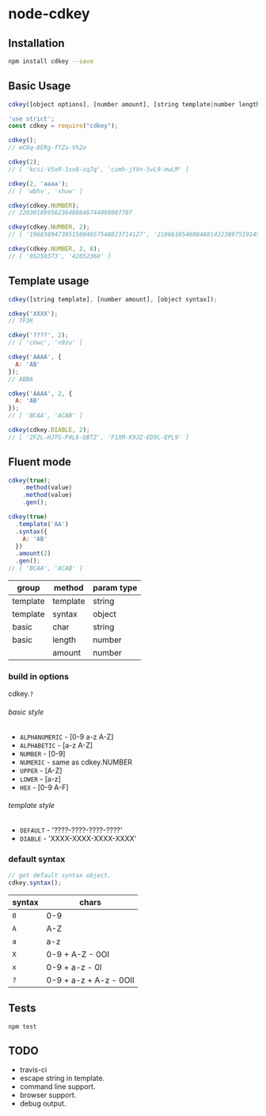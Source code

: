 # node-cdkey

<!-- TODO add travis-ci -->

## Installation

```sh
npm install cdkey --save
```

## Basic Usage

```javascript
cdkey([object options], [number amount], [string template|number length]);
```


```javascript
'use strict';
const cdkey = require("cdkey");

cdkey();
// eC8q-8ERg-fTZa-Vh2o

cdkey(2);
// [ 'kcsi-V5xR-1xv8-zq7q', 'cumh-jYVn-5vL9-mwLM' ]

cdkey(2, 'aaaa');
// [ 'wbhv', 'shuw' ]

cdkey(cdkey.NUMBER);
// 22030189956236488846744098007707

cdkey(cdkey.NUMBER, 2);
// [ '19683894730515804657548823714127', '21866105460848814223897519145505' ]

cdkey(cdkey.NUMBER, 2, 8);
// [ '05250373', '42852368' ]
```

## Template usage

```javascript
cdkey([string template], [number amount], [object syntax]);
```

```javascript
cdkey('XXXX');
// 7F3K

cdkey('????', 2);
// [ 'cUwc', 'n9zu' ]

cdkey('AAAA', {
  A: 'AB'
});
// ABBA

cdkey('AAAA', 2, {
  A: 'AB'
});
// [ 'BCAA', 'ACAB' ]

cdkey(cdkey.DIABLE, 2);
// [ '2F2L-HJTG-P4L6-QBTZ', 'F1XM-K9JZ-ED9L-EPL9' ]
```

## Fluent mode

```javascript
cdkey(true);
    .method(value)
    .method(value)
    .gen();
```

```javascript
cdkey(true)
  .template('AA')
  .syntax({
    A: 'AB'
  })
  .amount(2)
  .gen();
// [ 'BCAA', 'ACAB' ]
```

|group|method|param type|
|---|---|---|
|template|template|string|
|template|syntax|object|
|basic|char|string|
|basic|length|number|
||amount|number|

### build in options

cdkey.`?`

###### basic style

- `ALPHANUMERIC` - [0-9 a-z A-Z]
- `ALPHABETIC` - [a-z A-Z]
- `NUMBER` - [0-9]
- `NUMERIC` - same as cdkey.NUMBER
- `UPPER` - [A-Z]
- `LOWER` - [a-z]
- `HEX` - [0-9 A-F]

###### template style

- `DEFAULT` - '????-????-????-????'
- `DIABLE` - 'XXXX-XXXX-XXXX-XXXX'

### default syntax

```javascript
// get default syntax object.
cdkey.syntax();
```

|syntax|chars|
|---|---|
|`0`|0-9|
|`A`|A-Z|
|`a`|a-z|
|`X`|0-9 + A-Z - 0OI|
|`x`|0-9 + a-z - 0l|
|`?`|0-9 + a-z + A-z - 0OIl|

## Tests

```
npm test
```

## TODO

- travis-ci
- escape string in template.
- command line support.
- browser support.
- debug output.
